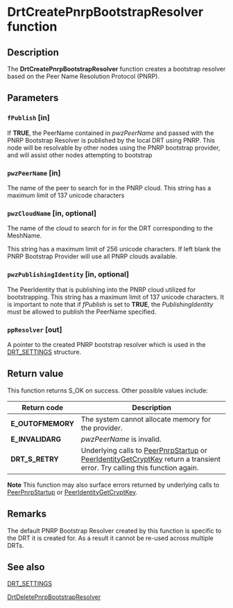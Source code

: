# DrtCreatePnrpBootstrapResolver function

## Description

The **DrtCreatePnrpBootstrapResolver** function creates a bootstrap resolver based on the Peer Name Resolution Protocol (PNRP).

## Parameters

### `fPublish` [in]

If **TRUE**, the PeerName contained in *pwzPeerName* and passed with the PNRP Bootstrap Resolver is published by the local DRT using PNRP. This node will be resolvable by other nodes using the PNRP bootstrap provider, and will assist other nodes attempting to bootstrap

### `pwzPeerName` [in]

The name of the peer to search for in the PNRP cloud. This string has a maximum limit of 137 unicode characters

### `pwzCloudName` [in, optional]

The name of the cloud to search for in for the DRT corresponding to the MeshName.

This string has a maximum limit of 256 unicode characters. If left blank the PNRP Bootstrap Provider will use all PNRP clouds available.

### `pwzPublishingIdentity` [in, optional]

The PeerIdentity that is publishing into the PNRP cloud utilized for bootstrapping. This string has a maximum limit of
137 unicode characters.
It is important to note that if *fPublish* is set to **TRUE**, the *PublishingIdentity* must be allowed to publish the PeerName specified.

### `ppResolver` [out]

A pointer to the created PNRP bootstrap resolver which is used in the [DRT_SETTINGS](https://learn.microsoft.com/windows/desktop/api/drt/ns-drt-drt_settings) structure.

## Return value

This function returns S_OK on success. Other possible values include:

| Return code | Description |
| --- | --- |
| **E_OUTOFMEMORY** | The system cannot allocate memory for the provider. |
| **E_INVALIDARG** | *pwzPeerName* is invalid. |
| **DRT_S_RETRY** | Underlying calls to [PeerPnrpStartup](https://learn.microsoft.com/windows/desktop/api/p2p/nf-p2p-peerpnrpstartup) or [PeerIdentityGetCryptKey](https://learn.microsoft.com/windows/desktop/api/p2p/nf-p2p-peeridentitygetcryptkey) return a transient error. Try calling this function again. |

**Note** This function may also surface errors returned by underlying calls to [PeerPnrpStartup](https://learn.microsoft.com/windows/desktop/api/p2p/nf-p2p-peerpnrpstartup) or [PeerIdentityGetCryptKey](https://learn.microsoft.com/windows/desktop/api/p2p/nf-p2p-peeridentitygetcryptkey).

## Remarks

The default PNRP Bootstrap Resolver created by this function is specific to the DRT it is created for. As a result it cannot be re-used across multiple DRTs.

## See also

[DRT_SETTINGS](https://learn.microsoft.com/windows/desktop/api/drt/ns-drt-drt_settings)

[DrtDeletePnrpBootstrapResolver](https://learn.microsoft.com/windows/desktop/api/drt/nf-drt-drtdeletepnrpbootstrapresolver)